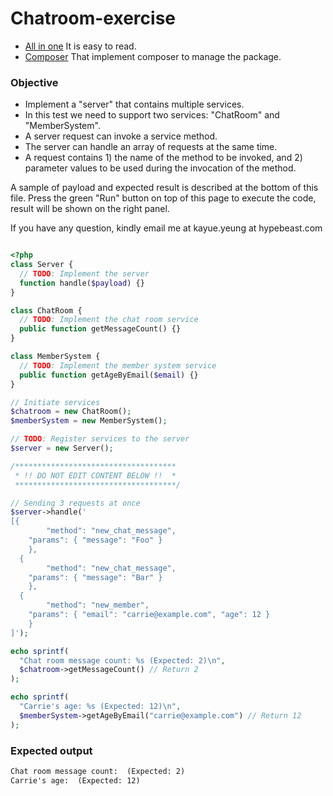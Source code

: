 # Chatroom-exercise
- [All in one](all-in-one) It is easy to read.
- [Composer](composer) That implement composer to manage the package.

### Objective

- Implement a "server" that contains multiple services. 
- In this test we need to support two services: "ChatRoom" and "MemberSystem".
- A server request can invoke a service method.
- The server can handle an array of requests at the same time.
- A request contains 1) the name of the method to be invoked, and 2) parameter values to be used during the invocation of the method.

A sample of payload and expected result is described at the bottom of this file. Press the green "Run" button on top of this page to execute the code, result will be shown on the right panel.

If you have any question, kindly email me at kayue.yeung at hypebeast.com

```php

<?php
class Server {
  // TODO: Implement the server
  function handle($payload) {}
}

class ChatRoom {
  // TODO: Implement the chat room service
  public function getMessageCount() {}
}

class MemberSystem {
  // TODO: Implement the member system service
  public function getAgeByEmail($email) {}
}

// Initiate services
$chatroom = new ChatRoom();
$memberSystem = new MemberSystem();

// TODO: Register services to the server
$server = new Server();

/************************************
 * !! DO NOT EDIT CONTENT BELOW !!  *
 ************************************/

// Sending 3 requests at once
$server->handle('
[{
		"method": "new_chat_message", 
    "params": { "message": "Foo" }
	},
  {
		"method": "new_chat_message", 
    "params": { "message": "Bar" }
	},
  {
		"method": "new_member", 
    "params": { "email": "carrie@example.com", "age": 12 }
	}
]');

echo sprintf(
  "Chat room message count: %s (Expected: 2)\n",
  $chatroom->getMessageCount() // Return 2
); 

echo sprintf(
  "Carrie's age: %s (Expected: 12)\n",
  $memberSystem->getAgeByEmail("carrie@example.com") // Return 12
); 
```



### Expected output
```txt
Chat room message count:  (Expected: 2)
Carrie's age:  (Expected: 12)
```



